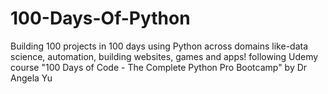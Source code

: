 # 100-Days-Of-Python
Building 100 projects in 100 days using Python across domains like-data science, automation, building websites, games and apps! following Udemy course "100 Days of Code - The Complete Python Pro Bootcamp" by Dr Angela Yu
